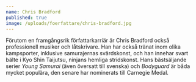 ```yaml
---
name: Chris Bradford
published: true
image: /uploads/foerfattare/chris-bradford.jpg
---
```

Förutom en framgångsrik författarkarriär är Chris Bradford också professionell musiker och låtskrivare. Han har också tränat inom olika kampsporter, inklusive samurajernas svärdskonst, och han innehar svart bälte i Kyo Shin Taijutsu, ninjans hemliga stridskonst. Hans bästsäljande serier _Young Samurai_ (även översatt till svenska) och _Bodyguard_ är båda mycket populära, den senare har nominerats till Carnegie Medal.
